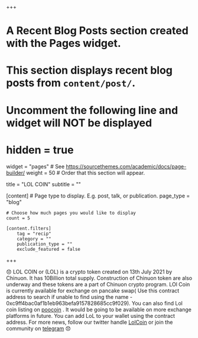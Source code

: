 +++
# A Recent Blog Posts section created with the Pages widget.
# This section displays recent blog posts from `content/post/`.

# Uncomment the following line and widget will NOT be displayed
 # hidden = true

widget = "pages"  # See https://sourcethemes.com/academic/docs/page-builder/
weight = 50  # Order that this section will appear.

title = "LOL COIN"
subtitle = ""


 

[content]
	# Page type to display. E.g. post, talk, or publication.
	page_type = "blog"

	# Choose how much pages you would like to display
	count = 5

	[content.filters]
		tag = "recip"
		category = ""
		publication_type = ""
		exclude_featured = false
+++

:disappointed: LOL COIN or (LOL) is a crypto token created on 13th July 2021 by Chinuon. It has 10Billion total supply. Construction of Chinuon token are also underway and these tokens are a part of Chinuon crypto program. LOl Coin is currently available for exchange on pancake swap( Use this contract address to search if unable to find using the name - 0xc9ff4bac0af1b1eb963befa9157828685cc9f029). You can also find Lol coin listing on [poocoin](https://poocoin.app/tokens/0xc9ff4bac0af1b1eb963befa9157828685cc9f029) . It would be going to be available on more exchange platforms in future. You can add LoL to your wallet using the contract address. For more news, follow our twitter handle [LolCoin](https://twitter.com/LolCoins) or join the community on [telegram](https://t.me/joinchat/yDt-Nh4OYbBkNTRl) :disappointed:

